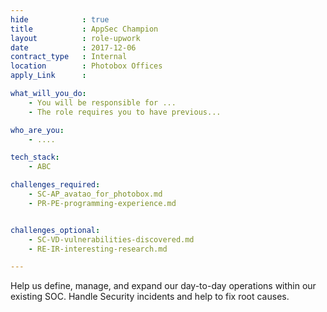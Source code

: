 ```yaml
---
hide            : true
title           : AppSec Champion
layout          : role-upwork
date            : 2017-12-06
contract_type   : Internal
location        : Photobox Offices
apply_Link      :

what_will_you_do:
    - You will be responsible for ...
    - The role requires you to have previous...

who_are_you:
    - ....

tech_stack:
    - ABC

challenges_required:
    - SC-AP_avatao_for_photobox.md
    - PR-PE-programming-experience.md


challenges_optional:
    - SC-VD-vulnerabilities-discovered.md
    - RE-IR-interesting-research.md

---
```


Help us define, manage, and expand our day-to-day operations within our existing SOC.
Handle Security incidents and help to fix root causes.


